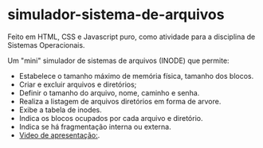 # simulador-sistema-de-arquivos

Feito em HTML, CSS e Javascript puro, como atividade para a disciplina de Sistemas Operacionais.

Um "mini" simulador de sistemas de arquivos (INODE) que permite:

- Estabelece o tamanho máximo de memória física, tamanho dos blocos.
- Criar e excluir arquivos e diretórios;
- Definir o tamanho do arquivo, nome, caminho e senha.
- Realiza a listagem de arquivos diretórios em forma de arvore.
- Exibe a tabela de inodes.
- Indica os blocos ocupados por cada arquivo e diretório.
- Indica se há fragmentação interna ou externa.
- [Video de apresentação:](https://www.youtube.com/watch?v=BnzO3rUwlFE).


